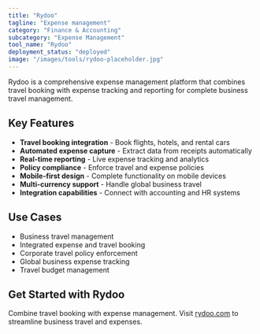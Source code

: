 ```yaml
---
title: "Rydoo"
tagline: "Expense management"
category: "Finance & Accounting"
subcategory: "Expense Management"
tool_name: "Rydoo"
deployment_status: "deployed"
image: "/images/tools/rydoo-placeholder.jpg"
---
```

Rydoo is a comprehensive expense management platform that combines travel booking with expense tracking and reporting for complete business travel management.

## Key Features

- **Travel booking integration** - Book flights, hotels, and rental cars
- **Automated expense capture** - Extract data from receipts automatically
- **Real-time reporting** - Live expense tracking and analytics
- **Policy compliance** - Enforce travel and expense policies
- **Mobile-first design** - Complete functionality on mobile devices
- **Multi-currency support** - Handle global business travel
- **Integration capabilities** - Connect with accounting and HR systems

## Use Cases

- Business travel management
- Integrated expense and travel booking
- Corporate travel policy enforcement
- Global business expense tracking
- Travel budget management

## Get Started with Rydoo

Combine travel booking with expense management. Visit [rydoo.com](https://www.rydoo.com) to streamline business travel and expenses.
